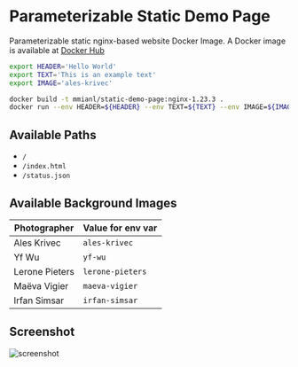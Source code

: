 # Parameterizable Static Demo Page
Parameterizable static nginx-based website Docker Image. A Docker image is available at [Docker Hub](https://hub.docker.com/r/mmianl/static-demo-page)

```sh
export HEADER='Hello World'
export TEXT='This is an example text'
export IMAGE='ales-krivec'

docker build -t mmianl/static-demo-page:nginx-1.23.3 .
docker run --env HEADER=${HEADER} --env TEXT=${TEXT} --env IMAGE=${IMAGE} -p 8080:80 mmianl/static-demo-page:nginx-1.23.3
```

## Available Paths
* `/`
* `/index.html`
* `/status.json`

## Available Background Images
| Photographer     | Value for env var  |
|------------------|--------------------|
| Ales Krivec      | `ales-krivec`      |
| Yf Wu            | `yf-wu`            |
| Lerone Pieters   | `lerone-pieters`   |
| Maëva Vigier     | `maeva-vigier`     |
| Irfan Simsar     | `irfan-simsar`     |

## Screenshot
![screenshot](docs/screenshot.png)
